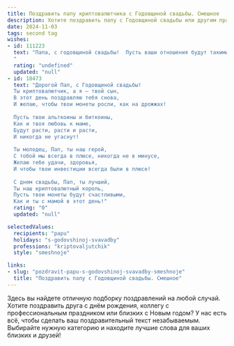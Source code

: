 ```yaml
---
title: Поздравить папу криптовалютчика с Годовщиной свадьбы. Смешное
description: Хотите поздравить папу с Годовщиной свадьбы или другим праздником? Наш ИИ создаст незабываемое поздравление, а вы обязательно выделитесь среди других.  
date: 2024-11-03
tags: second tag
wishes:
- id: 111223
  text: "Папа, с годовщиной свадьбы!  Пусть ваши отношения будут такими же стабильными и прибыльными, как самый успешный криптовалютный проект!  Надеюсь, вы уже успели обменять свои \"сердечки\" на что-то покрепче, типа виллы на Мальдивах?! 😉  Желаю вам ещё много лет совместного счастья,  пусть ваши семейные \"биржи\" всегда будут на подъёме!
  "
  rating: "undefined"
  updated: "null"
- id: 18473
  text: "Дорогой Пап, с Годовщиной свадьбы!
  Ты криптовалютчик, а я – твой сын,
  В этот день поздравляю тебя снова,
  И желаю, чтобы твои монеты росли, как на дрожжах!
  
  Пусть твои альткоины и биткоины,
  Как и твоя любовь к маме,
  Будут расти, расти и расти,
  И никогда не угаснут!
  
  Ты молодец, Пап, ты наш герой,
  С тобой мы всегда в плюсе, никогда не в минусе,
  Желаю тебе удачи, здоровья,
  И чтобы твои инвестиции всегда были в плюсе!
  
  С днем свадьбы, Пап, ты лучший,
  Ты наш криптовалютный король,
  Пусть твои монеты будут счастливыми,
  Как и ты с мамой в этот день!"
  rating: "0"
  updated: "null"

selectedValues:
  recipients: "papu"
  holidays: "s-godovshinoj-svavadby"
  professions: "kriptovaljutchik"
  style: "smeshnoje"

links:
- slug: "pozdravit-papu-s-godovshinoj-svavadby-smeshnoje"
  title: "Поздравить папу с Годовщиной свадьбы. Смешное"
---
```


Здесь вы найдете отличную подборку поздравлений на любой случай. 
Хотите поздравить друга с днём рождения, коллегу с профессиональным праздником или близких с Новым годом? У нас есть всё, чтобы сделать ваш поздравительный текст незабываемым. Выбирайте нужную категорию и находите лучшие слова для ваших близких и друзей!
